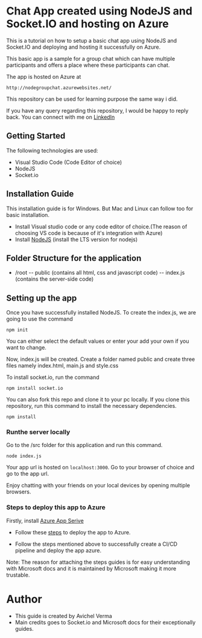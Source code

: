 # Chat App created using NodeJS and Socket.IO and hosting on Azure
This is a tutorial on how to setup a basic chat app using NodeJS and Socket.IO and deploying and hosting it successfully on Azure.

This basic app is a sample for a group chat which can have multiple participants and offers a place where these participants can chat.

The app is hosted on Azure at 
```
http://nodegroupchat.azurewebsites.net/
```
This repository can be used for learning purpose the same way i did.

If you have any query regarding this repository, I would be happy to reply back. You can connect with me on [LinkedIn](https://www.linkedin.com/in/avichel-verma/)
## Getting Started
The following technologies are used:
- Visual Studio Code (Code Editor of choice)
- NodeJS
- Socket.io

## Installation Guide
This installation guide is for Windows. But Mac and Linux can follow too for basic installation.
- Install Visual studio code or any code editor of choice.(The reason of choosing VS code is because of it's integration with Azure)
- Install [NodeJS](https://nodejs.org/en/) (install the LTS version for nodejs)

## Folder Structure for the application
- /root
-- public (contains all html, css and javascript code)
-- index.js (contains the server-side code)

## Setting up the app
Once you have successfully installed NodeJS. To create the index.js, we are going to use the command
```
npm init
```
You can either select the default values or enter your add your own if you want to change.

Now, index.js will be created. Create a folder named public and create three files namely index.html, main.js and style.css

To install socket.io, run the command
```
npm install socket.io
```

You can also fork this repo and clone it to your pc locally.
If you clone this repository, run this command to install the necessary dependencies.
```
npm install
```

### Runthe server locally
Go to the /src folder for this application and run this command.
```
node index.js
```
Your app url is hosted on ```localhost:3000```.
Go to your browser of choice and go to the app url.

Enjoy chatting with your friends on your local devices by opening multiple browsers.

### Steps to deploy this app to Azure

Firstly, install [Azure App Serive](https://marketplace.visualstudio.com/items?itemName=ms-azuretools.vscode-azureappservice)

- Follow these [steps](https://docs.microsoft.com/en-us/azure/app-service/app-service-web-get-started-nodejs#deploy-the-app-to-azure) to deploy the app to Azure.

- Follow the steps mentioned above to successfully create a CI/CD pipeline and deploy the app azure.

Note:
The reason for attaching the steps guides is for easy understanding with Microsoft docs and it is maintained by Microsoft making it more trustable.

# Author
- This guide is created by Avichel Verma
- Main credits goes to Socket.io and Microsoft docs for their exceptionally guides.













